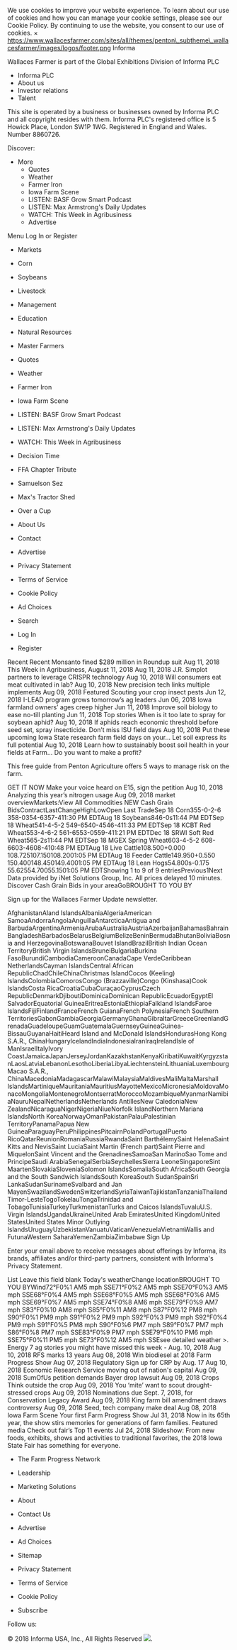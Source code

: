 We use cookies to improve your website experience. To learn about our use of cookies and how you can manage your cookie settings, please see our Cookie Policy. By continuing to use the website, you consent to our use of cookies. × https://www.wallacesfarmer.com/sites/all/themes/penton\_subtheme\_wallacesfarmer/images/logos/footer.png Informa

Wallaces Farmer is part of the Global Exhibitions Division of Informa PLC

*   Informa PLC
*   About us
*   Investor relations
*   Talent

This site is operated by a business or businesses owned by Informa PLC and all copyright resides with them. Informa PLC's registered office is 5 Howick Place, London SW1P 1WG. Registered in England and Wales. Number 8860726.

Discover:

*   More
    *   Quotes
    *   Weather
    *   Farmer Iron
    *   Iowa Farm Scene
    *   LISTEN: BASF Grow Smart Podcast
    *   LISTEN: Max Armstrong's Daily Updates
    *   WATCH: This Week in Agribusiness
    *   Advertise

Menu Log In or Register

*   Markets
*   Corn
*   Soybeans
*   Livestock
*   Management
*   Education
*   Natural Resources
*   Master Farmers

*   Quotes
*   Weather
*   Farmer Iron
*   Iowa Farm Scene
*   LISTEN: BASF Grow Smart Podcast
*   LISTEN: Max Armstrong's Daily Updates
*   WATCH: This Week in Agribusiness

*   Decision Time
*   FFA Chapter Tribute
*   Samuelson Sez
*   Max's Tractor Shed
*   Over a Cup
*   About Us
*   Contact
*   Advertise
*   Privacy Statement
*   Terms of Service
*   Cookie Policy
*   Ad Choices

*   Search
*   Log In
*   Register

Recent Recent Monsanto fined $289 million in Roundup suit Aug 11, 2018 This Week in Agribusiness, August 11, 2018 Aug 11, 2018 J.R. Simplot partners to leverage CRISPR technology Aug 10, 2018 Will consumers eat meat cultivated in lab? Aug 10, 2018 New precision tech links multiple implements Aug 09, 2018 Featured Scouting your crop insect pests Jun 12, 2018 I-LEAD program grows tomorrow’s ag leaders Jun 06, 2018 Iowa farmland owners’ ages creep higher Jun 11, 2018 Improve soil biology to ease no-till planting Jun 11, 2018 Top stories When is it too late to spray for soybean aphid? Aug 10, 2018 If aphids reach economic threshold before seed set, spray insecticide. Don’t miss ISU field days Aug 10, 2018 Put these upcoming Iowa State research farm field days on your... Let soil express its full potential Aug 10, 2018 Learn how to sustainably boost soil health in your fields at Farm... Do you want to make a profit?

This free guide from Penton Agriculture offers 5 ways to manage risk on the farm.

GET IT NOW Make your voice heard on E15, sign the petition Aug 10, 2018 Analyzing this year’s nitrogen usage Aug 09, 2018 market overviewMarkets:View All Commodities NEW Cash Grain BidsContractLastChangeHighLowOpen Last TradeSep 18 Corn355-0-2-6 358-0354-6357-411:30 PM EDTAug 18 Soybeans846-0s11:44 PM EDTSep 18 Wheat541-4-5-2 549-6540-4546-411:33 PM EDTSep 18 KCBT Red Wheat553-4-6-2 561-6553-0559-411:21 PM EDTDec 18 SRWI Soft Red Wheat565-2s11:44 PM EDTSep 18 MGEX Spring Wheat603-4-5-2 608-6603-4608-410:48 PM EDTAug 18 Live Cattle108.500+0.000 108.725107.150108.2001:05 PM EDTAug 18 Feeder Cattle149.950+0.550 150.400148.450149.4001:05 PM EDTAug 18 Lean Hogs54.800s-0.175 55.62554.70055.1501:05 PM EDTShowing 1 to 9 of 9 entriesPrevious1Next  
Data provided by iNet Solutions Group, Inc. All prices delayed 10 minutes. Discover Cash Grain Bids in your areaGoBROUGHT TO YOU BY

Sign up for the Wallaces Farmer Update newsletter.

AfghanistanAland IslandsAlbaniaAlgeriaAmerican SamoaAndorraAngolaAnguillaAntarcticaAntigua and BarbudaArgentinaArmeniaArubaAustraliaAustriaAzerbaijanBahamasBahrainBangladeshBarbadosBelarusBelgiumBelizeBeninBermudaBhutanBoliviaBosnia and HerzegovinaBotswanaBouvet IslandBrazilBritish Indian Ocean TerritoryBritish Virgin IslandsBruneiBulgariaBurkina FasoBurundiCambodiaCameroonCanadaCape VerdeCaribbean NetherlandsCayman IslandsCentral African RepublicChadChileChinaChristmas IslandCocos (Keeling) IslandsColombiaComorosCongo (Brazzaville)Congo (Kinshasa)Cook IslandsCosta RicaCroatiaCubaCuraçaoCyprusCzech RepublicDenmarkDjiboutiDominicaDominican RepublicEcuadorEgyptEl SalvadorEquatorial GuineaEritreaEstoniaEthiopiaFalkland IslandsFaroe IslandsFijiFinlandFranceFrench GuianaFrench PolynesiaFrench Southern TerritoriesGabonGambiaGeorgiaGermanyGhanaGibraltarGreeceGreenlandGrenadaGuadeloupeGuamGuatemalaGuernseyGuineaGuinea-BissauGuyanaHaitiHeard Island and McDonald IslandsHondurasHong Kong S.A.R., ChinaHungaryIcelandIndiaIndonesiaIranIraqIrelandIsle of ManIsraelItalyIvory CoastJamaicaJapanJerseyJordanKazakhstanKenyaKiribatiKuwaitKyrgyzstanLaosLatviaLebanonLesothoLiberiaLibyaLiechtensteinLithuaniaLuxembourgMacao S.A.R., ChinaMacedoniaMadagascarMalawiMalaysiaMaldivesMaliMaltaMarshall IslandsMartiniqueMauritaniaMauritiusMayotteMexicoMicronesiaMoldovaMonacoMongoliaMontenegroMontserratMoroccoMozambiqueMyanmarNamibiaNauruNepalNetherlandsNetherlands AntillesNew CaledoniaNew ZealandNicaraguaNigerNigeriaNiueNorfolk IslandNorthern Mariana IslandsNorth KoreaNorwayOmanPakistanPalauPalestinian TerritoryPanamaPapua New GuineaParaguayPeruPhilippinesPitcairnPolandPortugalPuerto RicoQatarReunionRomaniaRussiaRwandaSaint BarthélemySaint HelenaSaint Kitts and NevisSaint LuciaSaint Martin (French part)Saint Pierre and MiquelonSaint Vincent and the GrenadinesSamoaSan MarinoSao Tome and PrincipeSaudi ArabiaSenegalSerbiaSeychellesSierra LeoneSingaporeSint MaartenSlovakiaSloveniaSolomon IslandsSomaliaSouth AfricaSouth Georgia and the South Sandwich IslandsSouth KoreaSouth SudanSpainSri LankaSudanSurinameSvalbard and Jan MayenSwazilandSwedenSwitzerlandSyriaTaiwanTajikistanTanzaniaThailandTimor-LesteTogoTokelauTongaTrinidad and TobagoTunisiaTurkeyTurkmenistanTurks and Caicos IslandsTuvaluU.S. Virgin IslandsUgandaUkraineUnited Arab EmiratesUnited KingdomUnited StatesUnited States Minor Outlying IslandsUruguayUzbekistanVanuatuVaticanVenezuelaVietnamWallis and FutunaWestern SaharaYemenZambiaZimbabwe Sign Up

Enter your email above to receive messages about offerings by Informa, its brands, affiliates and/or third-party partners, consistent with Informa's Privacy Statement.

List Leave this field blank Today's weatherChange locationBROUGHT TO YOU BYWind72°F0%1 AM5 mph SSE71°F0%2 AM5 mph SSE70°F0%3 AM5 mph SSE68°F0%4 AM5 mph SSE68°F0%5 AM5 mph SSE68°F0%6 AM5 mph SSE69°F0%7 AM5 mph SSE74°F0%8 AM6 mph SSE79°F0%9 AM7 mph S83°F0%10 AM8 mph S85°F0%11 AM8 mph S87°F0%12 PM8 mph S90°F0%1 PM9 mph S91°F0%2 PM9 mph S92°F0%3 PM9 mph S92°F0%4 PM9 mph S91°F0%5 PM8 mph S90°F0%6 PM7 mph S89°F0%7 PM7 mph S86°F0%8 PM7 mph SSE83°F0%9 PM7 mph SSE79°F0%10 PM6 mph SSE75°F0%11 PM5 mph SE73°F0%12 AM5 mph SSEsee detailed weather >. Energy 7 ag stories you might have missed this week - Aug. 10, 2018 Aug 10, 2018 RFS marks 13 years Aug 08, 2018 Win biodiesel at 2018 Farm Progress Show Aug 07, 2018 Regulatory Sign up for CRP by Aug. 17 Aug 10, 2018 Economic Research Service moving out of nation's capital Aug 09, 2018 SumOfUs petition demands Bayer drop lawsuit Aug 09, 2018 Crops Think outside the crop Aug 09, 2018 You ‘mite’ want to scout drought-stressed crops Aug 09, 2018 Nominations due Sept. 7, 2018, for Conservation Legacy Award Aug 09, 2018 King farm bill amendment draws controversy Aug 09, 2018 Seed, tech company make deal Aug 08, 2018 Iowa Farm Scene Your first Farm Progress Show Jul 31, 2018 Now in its 65th year, the show stirs memories for generations of farm families. Featured media Check out fair’s Top 11 events Jul 24, 2018 Slideshow: From new foods, exhibits, shows and activities to traditional favorites, the 2018 Iowa State Fair has something for everyone.

*   The Farm Progress Network
*   Leadership
*   Marketing Solutions
*   About
*   Contact Us
*   Advertise

*   Ad Choices
*   Sitemap
*   Privacy Statement
*   Terms of Service
*   Cookie Policy
*   Subscribe

Follow us:

© 2018 Informa USA, Inc., All Rights Reserved <img src="https://api.b2c.com/api/noscript-315re7h65uhsyo963dv.gif">.